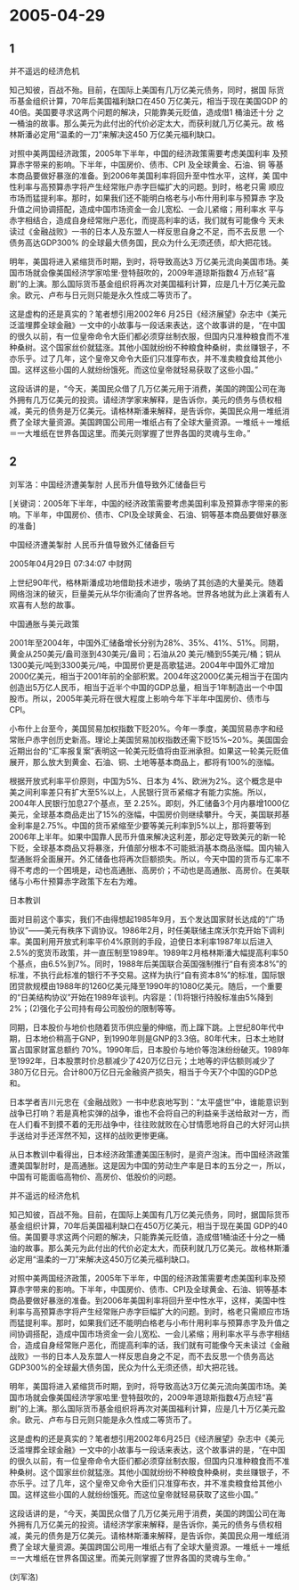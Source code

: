 # 2005-04-29

## 1

并不遥远的经济危机

知己知彼，百战不殆。目前，在国际上美国有几万亿美元债务，同时，据国 际货币基金组织计算，70年后美国福利缺口在450 万亿美元，相当于现在美国GDP 的40倍。美国要寻求这两个问题的解决，只能靠美元贬值，造成借1 桶油还十分 之一桶油的故事。那么美元为此付出的代价必定太大，而获利就几万亿美元。故 格林斯潘必定用“温柔的一刀”来解决这450 万亿美元福利缺口。

对照中美两国经济政策，2005年下半年，中国的经济政策需要考虑美国利率 及预算赤字带来的影响。下半年，中国房价、债市、CPI 及全球黄金、石油、铜 等基本商品要做好暴涨的准备。到2006年美国利率将回升至中性水平，这样，美 国中性利率与高预算赤字将产生经常账户赤字巨幅扩大的问题。到时，格老只需 顺应市场而猛提利率。那时，如果我们还不能明白格老与小布什用利率与预算赤 字及升值之间协调搭配，造成中国市场资金一会儿宽松、一会儿紧缩；用利率水 平与赤字相结合，造成自身经常账户恶化，而提高利率的话，我们就有可能像今 天未读过《金融战败》一书的日本人及东盟人一样反思自身之不足，而不去反思 一个债务高达GDP300% 的全球最大债务国，民众为什么无须还债，却大把花钱。

明年，美国将进入紧缩货币时期，到时，将导致高达3 万亿美元流向美国市场。美国市场就会像美国经济学家哈里·登特鼓吹的，2009年道琼斯指数4 万点轻“喜剧”的上演。那么国际货币基金组织将再次对美国福利计算，应是几十万亿美元盈余。欧元、卢布与日元则只能是永久性成二等货币了。

这是虚构的还是真实的？笔者想引用2002年6 月25日《经济展望》杂志中《美元泛滥埋葬全球金融》一文中的小故事与一段话来表达，这个故事讲的是，“在中国的很久以前，有一位皇帝命令大臣们都必须穿丝制衣服，但国内只准种粮食而不准种桑树。这个国家丝价就猛涨。其他小国就纷纷不种粮食种桑树，卖丝赚银子，不亦乐乎。过了几年，这个皇帝又命令大臣们只准穿布衣，并不准卖粮食给其他小国。这样这些小国的人就纷纷饿死。而这位皇帝就轻易获取了这些小国。”

这段话讲的是，“今天，美国民众借了几万亿美元用于消费，美国的跨国公司在海外拥有几万亿美元的投资。请经济学家来解释，是告诉你，美元的债务与债权相减，美元的债务是万亿美元。请格林斯潘来解释，是告诉你，美国民众用一堆纸消费了全球大量资源。美国跨国公司用一堆纸占有了全球大量资源。一堆纸＋一堆纸＝一大堆纸在世界各国这里。而美元则掌握了世界各国的灵魂与生命。”

## 2

刘军洛：中国经济遭美掣肘 人民币升值导致外汇储备巨亏

[关键词：2005年下半年，中国的经济政策需要考虑美国利率及预算赤字带来的影响。下半年，中国房价、债市、CPI及全球黄金、石油、铜等基本商品要做好暴涨的准备]

中国经济遭美掣肘 人民币升值导致外汇储备巨亏 

2005年04月29日 07:34:07 中财网

上世纪90年代，格林斯潘成功地借助技术进步，吸纳了其创造的大量美元。随着网络泡沫的破灭，巨量美元从华尔街涌向了世界各地。世界各地就为此上演着有人欢喜有人愁的故事。 

中国通胀与美元政策

2001年至2004年，中国外汇储备增长分别为28%、35%、41%、51%。同期，黄金从250美元/盎司涨到430美元/盎司；石油从20 美元/桶到55美元/桶；铜从1300美元/吨到3300美元/吨，中国房价更是高歌猛进。2004年中国外汇增加2000亿美元，相当于2001年前的全部积累。2004年这2000亿美元相当于在国内创造出5万亿人民币，相当于近半个中国的GDP总量，相当于1年制造出一个中国股市。所以，2005年美元将在很大程度上影响今年下半年中国房价、债市与CPI。

小布什上台至今，美国贸易加权指数下贬20%。今年一季度，美国贸易赤字和经常账户赤字创历史新高。理论上美国贸易加权指数还需下贬15%~20%。美国国会近期出台的“汇率报复案”表明这一轮美元贬值将由亚洲承担。如果这一轮美元贬值展开，那么放大到黄金、石油、铜、土地等基本商品上，都将有100%的涨幅。

根据开放式利率平价原则，中国为5%、日本为 4%、欧洲为2%。这个概念是中美之间利率差只有扩大至5%以上，人民银行货币紧缩才有能力实施。所以，2004年人民银行加息27个基点，至 2.25%。即刻，外汇储备3个月内暴增1000亿美元，全球基本商品走出了15%的涨幅，中国房价则继续攀升。今天，美国联邦基金利率是2.75%。中国的货币紧缩至少要等美元利率到5%以上，那将要等到2006年上半年。如果中国靠人民币升值来解决这利差，那必定导致美元的新一轮下贬，全球基本商品又将暴涨，升值部分根本不可能抵消基本商品涨幅。国内输入型通胀将全面展开。外汇储备也将再次巨额损失。所以，今天中国的货币与汇率不得不考虑的一个困境是，动也高通胀、高房价；不动也是高通胀、高房价。在美联储与小布什预算赤字政策下左右为难。

日本教训

面对目前这个事实，我们不由得想起1985年9月，五个发达国家财长达成的“广场协议”——美元有秩序下调协议。1986年2月，时任美联储主席沃尔克开始下调利率。美国利用开放式利率平价4%原则的手段，迫使日本利率1987年以后进入2.5%的宽货币政策，并一直压制至1989年。1989年2月格林斯潘大幅提高利率50个基点，由6.5%到7%。同时，1988年后美国联合英国强制推行“自有资本8%”的标准，不执行此标准的银行不予交易。这样为执行“自有资本8%”的标准，国际银团贷款规模由1988年的1260亿美元降至1990年的1080亿美元。随后，一个重要的“日美结构协议”开始在1989年谈判。内容是：(1)将银行持股标准由5%降到2%；(2)强化子公司持有母公司股份的限制等等。

同期，日本股价与地价也随着货币供应量的伸缩，而上蹿下跳。上世纪80年代中期，日本地价稍高于GNP，到1990年则是GNP的3.3倍。80年代末，日本土地财富占国家财富总额约 70%。1990年后，日本股价与地价等泡沫纷纷破灭。1989年至1992年，日本股票时价总额减少了420万亿日元；土地等的评估额则减少了380万亿日元。合计800万亿日元金融资产损失，相当于今天7个中国的GDP总和。

日本学者吉川元忠在《金融战败》一书中悲哀地写到：“太平盛世”中，谁能意识到战争已打响？若是真枪实弹的战争，谁也不会将自己的利益亲手送给敌对一方，而在人们看不到摸不着的无形战争中，往往败就败在心甘情愿地将自己的大好河山拱手送给对手还浑然不知，这样的战败更惨更痛。

从日本教训中看得出，日本经济政策遭美国压制时，是资产泡沫。而中国经济政策遭美国掣肘时，是高通胀。这是因为中国的劳动生产率是日本的五分之一，所以，中国有可能面临高物价、高房价、低股价的问题。

并不遥远的经济危机

知己知彼，百战不殆。目前，在国际上美国有几万亿美元债务，同时，据国际货币基金组织计算，70年后美国福利缺口在450万亿美元，相当于现在美国 GDP的40倍。美国要寻求这两个问题的解决，只能靠美元贬值，造成借1桶油还十分之一桶油的故事。那么美元为此付出的代价必定太大，而获利就几万亿美元。故格林斯潘必定用“温柔的一刀”来解决这450万亿美元福利缺口。

对照中美两国经济政策，2005年下半年，中国的经济政策需要考虑美国利率及预算赤字带来的影响。下半年，中国房价、债市、CPI及全球黄金、石油、铜等基本商品要做好暴涨的准备。到2006年美国利率将回升至中性水平，这样，美国中性利率与高预算赤字将产生经常账户赤字巨幅扩大的问题。到时，格老只需顺应市场而猛提利率。那时，如果我们还不能明白格老与小布什用利率与预算赤字及升值之间协调搭配，造成中国市场资金一会儿宽松、一会儿紧缩；用利率水平与赤字相结合，造成自身经常账户恶化，而提高利率的话，我们就有可能像今天未读过《金融战败》一书的日本人及东盟人一样反思自身之不足，而不去反思一个债务高达GDP300%的全球最大债务国，民众为什么无须还债，却大把花钱。

明年，美国将进入紧缩货币时期，到时，将导致高达3万亿美元流向美国市场。美国市场就会像美国经济学家哈里·登特鼓吹的，2009年道琼斯指数4万点轻“喜剧”的上演。那么国际货币基金组织将再次对美国福利计算，应是几十万亿美元盈余。欧元、卢布与日元则只能是永久性成二等货币了。

这是虚构的还是真实的？笔者想引用2002年6月25日《经济展望》杂志中《美元泛滥埋葬全球金融》一文中的小故事与一段话来表达，这个故事讲的是，“在中国的很久以前，有一位皇帝命令大臣们都必须穿丝制衣服，但国内只准种粮食而不准种桑树。这个国家丝价就猛涨。其他小国就纷纷不种粮食种桑树，卖丝赚银子，不亦乐乎。过了几年，这个皇帝又命令大臣们只准穿布衣，并不准卖粮食给其他小国。这样这些小国的人就纷纷饿死。而这位皇帝就轻易获取了这些小国。”

这段话讲的是，“今天，美国民众借了几万亿美元用于消费，美国的跨国公司在海外拥有几万亿美元的投资。请经济学家来解释，是告诉你，美元的债务与债权相减，美元的债务是万亿美元。请格林斯潘来解释，是告诉你，美国民众用一堆纸消费了全球大量资源。美国跨国公司用一堆纸占有了全球大量资源。一堆纸＋一堆纸＝一大堆纸在世界各国这里。而美元则掌握了世界各国的灵魂与生命。”

(刘军洛)

